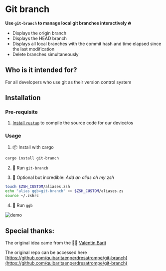 # Git branch

**Use `git-branch` to manage local git branches interactively 🔥**

- Displays the origin branch
- Displays the HEAD branch
- Displays all local branches with the commit hash and time elapsed since the last modification
- Delete branches simultaneously

## Who is it intended for?

For all developers who use git as their version control system

## Installation

### Pre-requisite

1. [Install `rustup`](https://www.rust-lang.org/tools/install) to compile the source code for our device/os

### Usage

1. 📦 Install with cargo
```bash 
cargo install git-branch
```
 2. 🥈 Run `git-branch`

 3. 🚀 Optional but incredible: *Add an alias oh my zsh* 
```bash
touch $ZSH_CUSTOM/aliases.zsh
echo "alias ggb=git-branch" >> $ZSH_CUSTOM/aliases.zs
source ~/.zshrc 
```
4. 🥇 Run `ggb`

![demo](https://github.com/user-attachments/assets/2c8ced9f-1941-4a6f-bbdc-091d0639fa68)

## Special thanks:

The original idea came from the 🧙‍♂️ [Valentin Barit](https://github.com/quibaritaenperdresatrompe)

The original repo can be accessed here [https://github.com/quibaritaenperdresatrompe/git-branch](https://github.com/quibaritaenperdresatrompe/git-branch)


